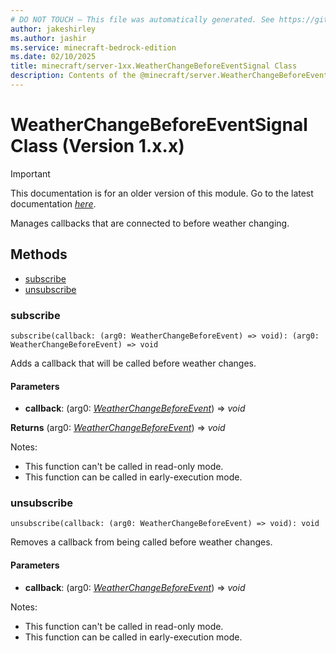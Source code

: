 ```yaml
---
# DO NOT TOUCH — This file was automatically generated. See https://github.com/mojang/minecraftapidocsgenerator to modify descriptions, examples, etc.
author: jakeshirley
ms.author: jashir
ms.service: minecraft-bedrock-edition
ms.date: 02/10/2025
title: minecraft/server-1xx.WeatherChangeBeforeEventSignal Class
description: Contents of the @minecraft/server.WeatherChangeBeforeEventSignal class (Version 1.x.x).
---
```

# WeatherChangeBeforeEventSignal Class (Version 1.x.x)

> [!IMPORTANT]
> This documentation is for an older version of this module. Go to the latest documentation [*here*](../../../scriptapi/minecraft/server/WeatherChangeBeforeEventSignal.md).

Manages callbacks that are connected to before weather changing.

## Methods
- [subscribe](#subscribe)
- [unsubscribe](#unsubscribe)

### **subscribe**
`
subscribe(callback: (arg0: WeatherChangeBeforeEvent) => void): (arg0: WeatherChangeBeforeEvent) => void
`

Adds a callback that will be called before weather changes.

#### **Parameters**
- **callback**: (arg0: [*WeatherChangeBeforeEvent*](WeatherChangeBeforeEvent.md)) => *void*

**Returns** (arg0: [*WeatherChangeBeforeEvent*](WeatherChangeBeforeEvent.md)) => *void*
  
Notes:
- This function can't be called in read-only mode.
- This function can be called in early-execution mode.

### **unsubscribe**
`
unsubscribe(callback: (arg0: WeatherChangeBeforeEvent) => void): void
`

Removes a callback from being called before weather changes.

#### **Parameters**
- **callback**: (arg0: [*WeatherChangeBeforeEvent*](WeatherChangeBeforeEvent.md)) => *void*
  
Notes:
- This function can't be called in read-only mode.
- This function can be called in early-execution mode.
